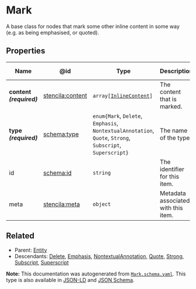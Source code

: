 # Mark

A base class for nodes that mark some other inline content in some way (e.g. as being emphasised, or quoted). 

## Properties

| Name                     | @id                                                         | Type                                                                                                            | Description                         | Inherited from        |
| ------------------------ | ----------------------------------------------------------- | --------------------------------------------------------------------------------------------------------------- | ----------------------------------- | --------------------- |
| **content _(required)_** | [stencila:content](https://schema.stenci.la/content.jsonld) | `array[`​[`InlineContent`](./InlineContent.md)​`]`                                                              | The content that is marked.         | [Mark](./Mark.md)     |
| **type _(required)_**    | [schema:type](https://schema.org/type)                      | `enum{`​`Mark`, `Delete`, `Emphasis`, `NontextualAnnotation`, `Quote`, `Strong`, `Subscript`, `Superscript`​`}` | The name of the type.               | [Entity](./Entity.md) |
| id                       | [schema:id](https://schema.org/id)                          | `string`                                                                                                        | The identifier for this item.       | [Entity](./Entity.md) |
| meta                     | [stencila:meta](https://schema.stenci.la/meta.jsonld)       | `object`                                                                                                        | Metadata associated with this item. | [Entity](./Entity.md) |

## Related

-   Parent: [Entity](./Entity.md)
-   Descendants: [Delete](./Delete.md), [Emphasis](./Emphasis.md), [NontextualAnnotation](./NontextualAnnotation.md), [Quote](./Quote.md), [Strong](./Strong.md), [Subscript](./Subscript.md), [Superscript](./Superscript.md)

**Note:** This documentation was autogenerated from [`Mark.schema.yaml`](https://github.com/stencila/schema/blob/master/schema/Mark.schema.yaml). This type is also available in [JSON-LD](https://schema.stenci.la/Mark.jsonld) and [JSON Schema](https://schema.stenci.la/Mark.schema.json).
